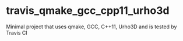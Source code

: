 # travis_qmake_gcc_cpp11_urho3d
Minimal project that uses qmake, GCC, C++11, Urho3D and is tested by Travis CI
